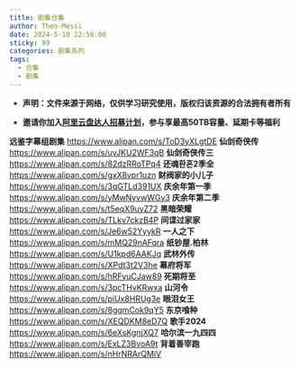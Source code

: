 ```yaml
---
title: 剧集合集
author: Theo-Messi
date: 2024-5-10 22:50:00
sticky: 99
categories: 剧集系列
tags:
  - 合集
  - 剧集
---
```


- **声明：文件来源于网络，仅供学习研究使用，版权归该资源的合法拥有者所有**

- **邀请你加入[阿里云盘达人招募计划](https://pages.aliyundrive.com/mobile-page/web/signup.html?code=a98d13a)，参与享最高50TB容量、延期卡等福利**

**远鉴字幕组剧集** https://www.alipan.com/s/ToD3yXLgtDE
**仙剑奇侠传** https://www.alipan.com/s/uvJKU2WF3qB
**仙剑奇侠传三** https://www.alipan.com/s/82dzRRoTPq4
**还魂환혼2季全** https://www.alipan.com/s/gxX8vpr1uzn
**财阀家的小儿子** https://www.alipan.com/s/3qGTLd391UX
**庆余年第一季** https://www.alipan.com/s/yMwNyvwWGy3
**庆余年第二季** https://www.alipan.com/s/t5eqX9uyZ72
**黑暗荣耀** https://www.alipan.com/s/TLkv7ckzB4P
**间谍过家家** https://www.alipan.com/s/Je6w52YyykR
**一人之下** https://www.alipan.com/s/mMQ29nAFqra
**纸钞屋.柏林** https://www.alipan.com/s/U1kpd6AAKJq
**武林外传** https://www.alipan.com/s/XPdt3t2V3he
**幕府将军** https://www.alipan.com/s/hRFyuCJaw89
**死期将至** https://www.alipan.com/s/3pcTHvKRwxa
**山河令** https://www.alipan.com/s/piUx8HRUg3e
**眼泪女王** https://www.alipan.com/s/8gqmCok9qY5
**东京喰种** https://www.alipan.com/s/XEQDKM8eD7Q
**歌手2024** https://www.alipan.com/s/6eXsKgnjXQ7
**哈尔滨一九四四** https://www.alipan.com/s/ExLZ3BvoA9t
**背着善宰跑** https://www.alipan.com/s/nHrNRArQMiV
